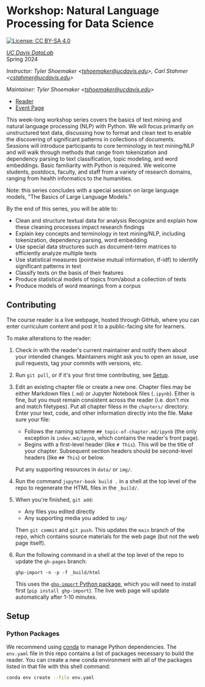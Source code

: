 # Workshop: Natural Language Processing for Data Science

[![License: CC BY-SA 4.0](https://img.shields.io/badge/License-CC_BY--SA_4.0-lightgrey.svg)](https://creativecommons.org/licenses/by-sa/4.0/)

_[UC Davis DataLab](https://datalab.ucdavis.edu/)_  
Spring 2024

_Instructor: Tyler Shoemaker <<tshoemaker@ucdavis.edu>>, 
Carl Stahmer <<cstahmer@ucdavis.edu>>_

_Maintainer: Tyler Shoemaker <<tshoemaker@ucdavis.edu>>_  

* [Reader](https://ucdavisdatalab.github.io/workshop_nlp_reader/)
* [Event Page](https://datalab.ucdavis.edu/eventscalendar/YOUR_EVENT/)

This week-long workshop series covers the basics of text mining and natural
language processing (NLP) with Python. We will focus primarily on unstructured
text data, discussing how to format and clean text to enable the discovering of
significant patterns in collections of documents. Sessions will introduce
participants to core terminology in text mining/NLP and will walk through
methods that range from tokenization and dependency parsing to text
classification, topic modeling, and word embeddings. Basic familiarity with
Python is required. We welcome students, postdocs, faculty, and staff from a
variety of research domains, ranging from health informatics to the humanities.

Note: this series concludes with a special session on large language models,
"The Basics of Large Language Models."

By the end of this series, you will be able to:
+ Clean and structure textual data for analysis Recognize and explain how these
  cleaning processes impact research findings
+ Explain key concepts and terminology in text mining/NLP, including
  tokenization, dependency parsing, word embedding
+ Use special data structures such as document-term matrices to efficiently
  analyze multiple texts
+ Use statistical measures (pointwise mutual information, tf-idf) to identify
  significant patterns in text
+ Classify texts on the basis of their features
+ Produce statistical models of topics from/about a collection of texts
+ Produce models of word meanings from a corpus


## Contributing

The course reader is a live webpage, hosted through GitHub, where you can enter
curriculum content and post it to a public-facing site for learners.

To make alterations to the reader:
	  
1.  Check in with the reader's current maintainer and notify them about your 
    intended changes. Maintainers might ask you to open an issue, use pull 
    requests, tag your commits with versions, etc.

2.  Run `git pull`, or if it's your first time contributing, see
    [Setup](#setup).

3.  Edit an existing chapter file or create a new one. Chapter files may be 
    either Markdown files (`.md`) or Jupyter Notebook files (`.ipynb`). Either 
    is fine, but you must remain consistent across the reader (i.e. don't mix 
    and match filetypes). Put all chapter filess in the `chapters/` directory.
    Enter your text, code, and other information directly into the file. Make 
    sure your file:

    - Follows the naming scheme `##_topic-of-chapter.md/ipynb` (the only 
      exception is `index.md/ipynb`, which contains the reader's front page).
    - Begins with a first-level header (like `# This`). This will be the title
      of your chapter. Subsequent section headers should be second-level
      headers (like `## This`) or below.

    Put any supporting resources in `data/` or `img/`.

4.  Run the command `jupyter-book build .` in a shell at the top level of the
    repo to regenerate the HTML files in the `_build/`.

5.  When you're finished, `git add`:
    - Any files you edited directly
    - Any supporting media you added to `img/`

    Then `git commit` and `git push`. This updates the `main` branch of the
    repo, which contains source materials for the web page (but not the web
    page itself).

6.  Run the following command in a shell at the top level of the repo to update
    the `gh-pages` branch:
    ```
    ghp-import -n -p -f _build/html
    ```
    This uses the [`ghp-import` Python package][ghp-import], which you will
    need to install first (`pip install ghp-import`). The live web page will
    update automatically after 1-10 minutes.

[ghp-import]: https://github.com/c-w/ghp-import


## Setup

### Python Packages

We recommend using [conda][] to manage Python dependencies. The `env.yaml` file
in this repo contains a list of packages necessary to build the reader. You can
create a new conda environment with all of the packages listed in that file
with this shell command:

```sh
conda env create --file env.yaml
```

[conda]: https://docs.conda.io/en/latest/
